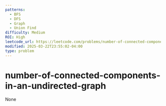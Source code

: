 ```yaml
---
patterns:
  - BFS
  - DFS
  - Graph
  - Union Find
difficulty: Medium
ROI: High
leetcode_url: https://leetcode.com/problems/number-of-connected-components-in-an-undirected-graph/
modified: 2025-03-22T23:55:02-04:00
type: problem
---
```


# number-of-connected-components-in-an-undirected-graph

None

